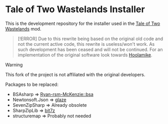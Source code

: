 Tale of Two Wastelands Installer
============

This is the development repository for the installer used in the [Tale of Two Wastelands](http://www.twowastelands.com/) mod.

> [!ERROR]
> Due to this rewrite being based on the original old code and not the current active code, this rewrite is useless/won't work. As such development has been ceased and will not be continued. For an implementation of the original software look towards [Hoolamike](https://github.com/Niedzwiedzw/hoolamike).

> [!WARNING]
> This fork of the project is not affiliated with the original developers.

Packages to be replaced:
- BSAsharp          => [Ryan-rsm-McKenzie::bsa](https://github.com/Ryan-rsm-McKenzie/bsa)
- Newtonsoft.Json   => [glaze](https://github.com/stephenberry/glaze)
- SevenZipSharp     => Already obsolete
- SharpZipLib       => [bit7z](https://github.com/rikyoz/bit7z)
- structuremap      => Probably not needed
